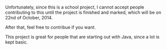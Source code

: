 Unfortunately, since this is a school project, I cannot accept people contributing to this until the project is finished and marked, which will be on 22nd of October, 2014.

After that, feel free to contribue if you want.

This project is great for people that are starting out with Java, since a lot is kept basic.